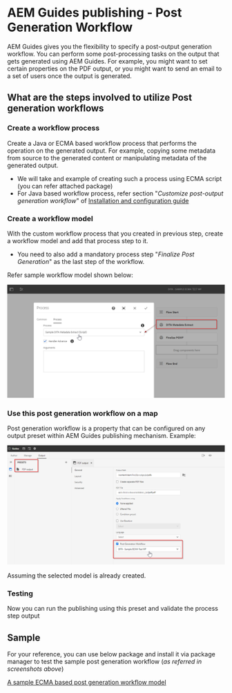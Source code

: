 # AEM Guides publishing - Post Generation Workflow

AEM Guides gives you the flexibility to specify a post-output generation workflow. You can perform some post-processing tasks on the output that gets generated using AEM Guides.
For example, you might want to set certain properties on the PDF output, or you might want to send an email to a set of users once the output is generated.


## What are the steps involved to utilize Post generation workflows

### Create a workflow process 

Create a Java or ECMA based workflow process that performs the operation on the generated output. For example, copying some metadata from source to the generated content or manipulating metadata of the generated output.
- We will take and example of creating such a process using ECMA script (you can refer attached package)
- For Java based workflow process, refer section "*Customize post-output generation workflow*" of [Installation and configuration guide](https://helpx.adobe.com/content/dam/help/en/xml-documentation-solution/4-2/Adobe-Experience-Manager-Guides_UUID_Installation-Configuration-Guide_EN.pdf#page=119)


### Create a workflow model

With the custom workflow process that you created in previous step, create a workflow model and add that process step to it. 
- You need to also add a mandatory process step "*Finalize Post Generation*" as the last step of the workflow. 

Refer sample workflow model shown below:

![Post generation workflow model](../assets/workflows/pgwf-workflow-model.png)


### Use this post generation workflow on a map

Post generation workflow is a property that can be configured on any output preset within AEM Guides publishing mechanism. Example:

![Post generation workflow on Output Preset](../assets/workflows/pgwf-preset-settings.png)


Assuming the selected model is already created.


### Testing

Now you can run the publishing using this preset and validate the process step output


## Sample

For your reference, you can use below package and install it via package manager to test the sample post generation workflow (*as referred in screenshots above*)

[A sample ECMA based post generation workflow model](sample-pgwf-ecma-test-wfmetadata.zip)
